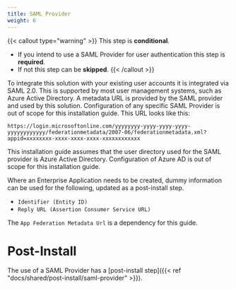 ```yaml
---
title: SAML Provider
weight: 6
---
```


<!--
Copyright Amazon.com, Inc. or its affiliates. All Rights Reserved.
SPDX-License-Identifier: MIT-0
-->

{{< callout type="warning" >}}
This step is **conditional**.

- If you intend to use a SAML Provider for user authentication this step is **required**.
- If not this step can be **skipped**.
{{< /callout >}}

To integrate this solution with your existing user accounts it is integrated via SAML 2.0. This is supported by most user management systems, such as Azure Active Directory. A metadata URL is provided by the SAML provider and used by this solution. Configuration of any specific SAML Provider is out of scope for this installation guide. This URL looks like this:

```
https://login.microsoftonline.com/yyyyyyyy-yyyy-yyyy-yyyy-yyyyyyyyyyyy/federationmetadata/2007-06/federationmetadata.xml?appid=xxxxxxxx-xxxx-xxxx-xxxx-xxxxxxxxxxxx
```

This installation guide assumes that the user directory used for the SAML provider is Azure Active Directory. Configuration of Azure AD is out of scope for this installation guide.

Where an Enterprise Application needs to be created, dummy information can be used for the following, updated as a post-install step.

- `Identifier (Entity ID)`
- `Reply URL (Assertion Consumer Service URL)`

The `App Federation Metadata Url` is a dependency for this guide.

# Post-Install

The use of a SAML Provider has a [post-install step]({{< ref "docs/shared/post-install/saml-provider" >}}). 